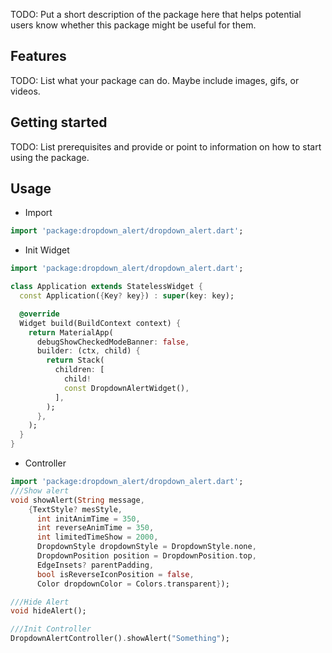 <!-- 
This README describes the package. If you publish this package to pub.dev,
this README's contents appear on the landing page for your package.

For information about how to write a good package README, see the guide for
[writing package pages](https://dart.dev/guides/libraries/writing-package-pages). 

For general information about developing packages, see the Dart guide for
[creating packages](https://dart.dev/guides/libraries/create-library-packages)
and the Flutter guide for
[developing packages and plugins](https://flutter.dev/developing-packages). 
-->

TODO: Put a short description of the package here that helps potential users know whether this
package might be useful for them.

## Features

TODO: List what your package can do. Maybe include images, gifs, or videos.

## Getting started

TODO: List prerequisites and provide or point to information on how to start using the package.

## Usage

- Import

```dart
import 'package:dropdown_alert/dropdown_alert.dart';
```

- Init Widget

```dart
import 'package:dropdown_alert/dropdown_alert.dart';

class Application extends StatelessWidget {
  const Application({Key? key}) : super(key: key);

  @override
  Widget build(BuildContext context) {
    return MaterialApp(
      debugShowCheckedModeBanner: false,
      builder: (ctx, child) {
        return Stack(
          children: [
            child!
            const DropdownAlertWidget(),
          ],
        );
      },
    );
  }
}
```
- Controller
```dart
import 'package:dropdown_alert/dropdown_alert.dart';
///Show alert
void showAlert(String message,
    {TextStyle? mesStyle,
      int initAnimTime = 350,
      int reverseAnimTime = 350,
      int limitedTimeShow = 2000,
      DropdownStyle dropdownStyle = DropdownStyle.none,
      DropdownPosition position = DropdownPosition.top,
      EdgeInsets? parentPadding,
      bool isReverseIconPosition = false,
      Color dropdownColor = Colors.transparent});

///Hide Alert
void hideAlert();

///Init Controller
DropdownAlertController().showAlert("Something");
```
